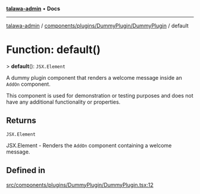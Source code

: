 [**talawa-admin**](../../../../../README.md) • **Docs**

***

[talawa-admin](../../../../../modules.md) / [components/plugins/DummyPlugin/DummyPlugin](../README.md) / default

# Function: default()

\> **default**(): `JSX.Element`

A dummy plugin component that renders a welcome message inside an `AddOn` component.

This component is used for demonstration or testing purposes and does not have any
additional functionality or properties.

## Returns

`JSX.Element`

JSX.Element - Renders the `AddOn` component containing a welcome message.

## Defined in

[src/components/plugins/DummyPlugin/DummyPlugin.tsx:12](https://github.com/PalisadoesFoundation/talawa-admin/blob/3f6b41a67c6932f4c0bce6ffb822d4ef12ede8c8/src/components/plugins/DummyPlugin/DummyPlugin.tsx#L12)
